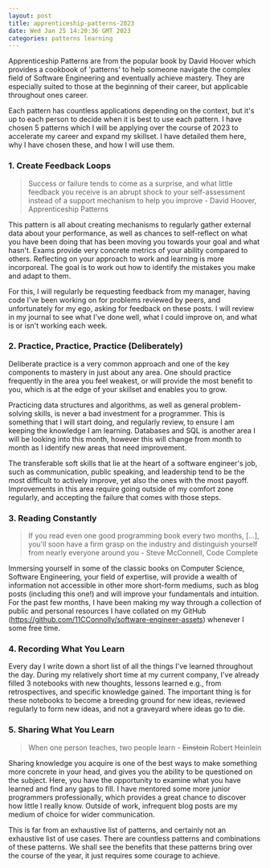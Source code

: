 ```yaml
---
layout: post
title: apprenticeship-patterns-2023
date: Wed Jan 25 14:20:36 GMT 2023
categories: patterns learning
---
```

Apprenticeship Patterns are from the popular book by David Hoover which provides a cookbook of 'patterns' to help someone navigate the complex field of Software Engineering and eventually achieve mastery. They are especially suited to those at the beginning of their career, but applicable throughout ones career.

Each pattern has countless applications depending on the context, but it's up to each person to decide when it is best to use each pattern. I have chosen 5 patterns which I will be applying over the course of 2023 to accelerate my career and expand my skillset. I have detailed them here, why I have chosen these, and how I will use them. 


### 1. Create Feedback Loops

> Success or failure tends to come as a surprise, and what little feedback you receive is an abrupt shock to your self-assessment instead of a support mechanism to help you improve - David Hoover, Apprenticeship Patterns

This pattern is all about creating mechanisms to regularly gather external data about your performance, as well as chances to self-reflect on what you have been doing that has been moving you towards your goal and what hasn't. Exams provide very concrete metrics of your ability compared to others. Reflecting on your approach to work and learning is more incorporeal. The goal is to work out how to identify the mistakes you make and adapt to them. 

For this, I will regularly be requesting feedback from my manager, having code I've been working on for problems reviewed by peers, and unfortunately for my ego, asking for feedback on these posts. I will review in my journal to see what I've done well, what I could improve on, and what is or isn't working each week.

### 2. Practice, Practice, Practice (Deliberately)

Deliberate practice is a very common approach and one of the key components to mastery in just about any area. One should practice frequently in the area you feel weakest, or will provide the most benefit to you, which is at the edge of your skillset and enables you to grow. 

Practicing data structures and algorithms, as well as general problem-solving skills, is never a bad investment for a programmer. This is something that I will start doing, and regularly review, to ensure I am keeping the knowledge I am learning. Databases and SQL is another area I will be looking into this month, however this will change from month to month as I identify new areas that need improvement.

The transferable soft skills that lie at the heart of a software engineer's job, such as communication, public speaking, and leadership tend to be the most difficult to actively improve, yet also the ones with the most payoff. Improvements in this area require going outside of my comfort zone regularly, and accepting the failure that comes with those steps. 

### 3. Reading Constantly

> If you read even one good programming book every two months, [...], you'll soon have a firm grasp on the industry and distinguish yourself from nearly everyone around you - Steve McConnell, Code Complete

Immersing yourself in some of the classic books on Computer Science, Software Engineering, your field of expertise, will provide a wealth of information not accessible in other more short-form mediums, such as blog posts (including this one!) and will improve your fundamentals and intuition. For the past few months, I have been making my way through a collection of public and personal resources I have collated on my GitHub (https://github.com/11CConnolly/software-engineer-assets) whenever I some free time.

### 4. Recording What You Learn

Every day I write down a short list of all the things I've learned throughout the day. During my relatively short time at my current company, I've already filled 3 notebooks with new thoughts, lessons learned e.g., from retrospectives, and specific knowledge gained. The important thing is for these notebooks to become a breeding ground for new ideas, reviewed regularly to form new ideas, and not a graveyard where ideas go to die.

### 5. Sharing What You Learn

> When one person teaches, two people learn - ~~Einstein~~ Robert Heinlein

Sharing knowledge you acquire is one of the best ways to make something more concrete in your head, and gives you the ability to be questioned on the subject. Here, you have the opportunity to examine what you have learned and find any gaps to fill. I have mentored some more junior programmers professionally, which provides a great chance to discover how little I really know. Outside of work, infrequent blog posts are my medium of choice for wider communication.


This is far from an exhaustive list of patterns, and certainly not an exhaustive list of use cases. There are countless patterns and combinations of these patterns. We shall see the benefits that these patterns bring over the course of the year, it just requires some courage to achieve. 
